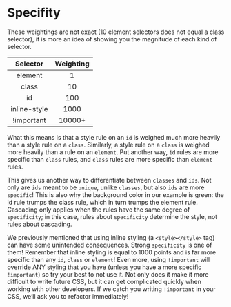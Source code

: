 # Specifity

These weightings are not exact (10 element selectors does not equal a class selector), it is more an idea of showing you the magnitude of each kind of selector.


| Selector     |  Weighting  |
|:------------:|:-----------:|
| element      | 1           |
| class        |  10         |
| id           | 100         |
| inline-style | 1000        |
| !important   | 10000+      |

What this means is that a style rule on an `id` is weighed much more heavily than a style rule on a `class`. Similarly, a style rule on a `class` is weighed more heavily than a rule on an `element`. Put another way, `id` rules are more specific than `class` rules, and `class` rules are more specific than `element` rules.

This gives us another way to differentiate between `classes` and `ids`. Not only are `ids` meant to be `unique`, unlike `classes`, but also `ids` are more `specific`! This is also why the background color in our example is green: the id rule trumps the class rule, which in turn trumps the element rule. Cascading only applies when the rules have the same degree of `specificity`; in this case, rules about `specificity` determine the style, not rules about cascading.

We previously mentioned that using inline styling (a ```<style></style>``` tag) can have some unintended consequences. Strong `specificity` is one of them! Remember that inline styling is equal to 1000 points and is far more specific than any `id`, `class` or `element`! Even more, using `!important` will override ANY styling that you have (unless you have a more specific `!important`) so try your best to not use it. Not only does it make it more difficult to write future CSS, but it can get complicated quickly when working with other developers. If we catch you writing `!important` in your CSS, we’ll ask you to refactor immediately!